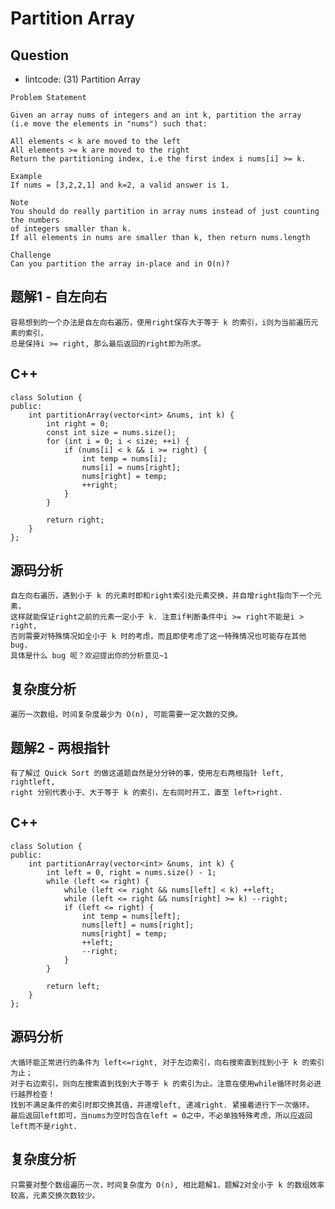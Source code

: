 # Partition Array

## Question

- lintcode: (31) Partition Array

```
Problem Statement

Given an array nums of integers and an int k, partition the array 
(i.e move the elements in "nums") such that:

All elements < k are moved to the left
All elements >= k are moved to the right
Return the partitioning index, i.e the first index i nums[i] >= k.

Example
If nums = [3,2,2,1] and k=2, a valid answer is 1.

Note
You should do really partition in array nums instead of just counting the numbers 
of integers smaller than k.
If all elements in nums are smaller than k, then return nums.length

Challenge
Can you partition the array in-place and in O(n)?
```

## 题解1 - 自左向右

    容易想到的一个办法是自左向右遍历，使用right保存大于等于 k 的索引，i则为当前遍历元素的索引，
    总是保持i >= right, 那么最后返回的right即为所求。
    
## C++

    class Solution {
    public:
        int partitionArray(vector<int> &nums, int k) {
            int right = 0;
            const int size = nums.size();
            for (int i = 0; i < size; ++i) {
                if (nums[i] < k && i >= right) {
                    int temp = nums[i];
                    nums[i] = nums[right];
                    nums[right] = temp;
                    ++right;
                }
            }
    
            return right;
        }
    };
    
## 源码分析

    自左向右遍历，遇到小于 k 的元素时即和right索引处元素交换，并自增right指向下一个元素，
    这样就能保证right之前的元素一定小于 k. 注意if判断条件中i >= right不能是i > right, 
    否则需要对特殊情况如全小于 k 时的考虑，而且即使考虑了这一特殊情况也可能存在其他 bug. 
    具体是什么 bug 呢？欢迎提出你的分析意见~1

## 复杂度分析

    遍历一次数组，时间复杂度最少为 O(n), 可能需要一定次数的交换。
    
    
## 题解2 - 两根指针

    有了解过 Quick Sort 的做这道题自然是分分钟的事，使用左右两根指针 left, rightleft,
    right 分别代表小于、大于等于 k 的索引，左右同时开工，直至 left>right.
    
## C++

    class Solution {
    public:
        int partitionArray(vector<int> &nums, int k) {
            int left = 0, right = nums.size() - 1;
            while (left <= right) {
                while (left <= right && nums[left] < k) ++left;
                while (left <= right && nums[right] >= k) --right;
                if (left <= right) {
                    int temp = nums[left];
                    nums[left] = nums[right];
                    nums[right] = temp;
                    ++left;
                    --right;
                }
            }
    
            return left;
        }
    };
    
## 源码分析

    大循环能正常进行的条件为 left<=right, 对于左边索引，向右搜索直到找到小于 k 的索引为止；
    对于右边索引，则向左搜索直到找到大于等于 k 的索引为止。注意在使用while循环时务必进行越界检查！
    找到不满足条件的索引时即交换其值，并递增left, 递减right. 紧接着进行下一次循环。
    最后返回left即可，当nums为空时包含在left = 0之中，不必单独特殊考虑，所以应返回left而不是right.

## 复杂度分析

    只需要对整个数组遍历一次，时间复杂度为 O(n), 相比题解1，题解2对全小于 k 的数组效率较高，元素交换次数较少。